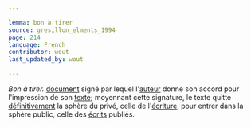 ```yaml
---

lemma: bon à tirer
source: gresillon_elments_1994
page: 214
language: French
contributor: wout
last_updated_by: wout

---
```


_Bon à tirer._ [document](document.html) signé par lequel l'[auteur](author.html) donne son accord pour l'impression de son [texte](text.html); moyennant cette signature, le texte quitte [définitivement](definitive.html) la sphère du privé, celle de l'[écriture](writingProcess.html), pour entrer dans la sphère public, celle des [écrits](writingProduct.html) publiés.
